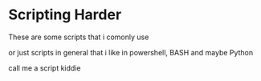 # Scripting Harder

These are some scripts that i comonly use

or just scripts in general that i like in powershell, BASH and maybe Python

call me a script kiddie